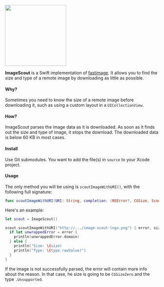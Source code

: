 <img src="https://dl.dropboxusercontent.com/u/148921/assets/image-scout-logo.png" width="200" />

**ImageScout** is a Swift implementation of [fastimage](https://pypi.python.org/pypi/fastimage/0.2.1).
It allows you to find the size and type of a remote image by downloading as little as possible.

#### Why?

Sometimes you need to know the size of a remote image before downloading it, such as
using a custom layout in a `UICollectionView`.

#### How?

ImageScout parses the image data as it is downloaded. As soon as it finds out the size and type of image,
it stops the download. The downloaded data is below 60 KB in most cases.

#### Install

Use Git submodules. You want to add the file(s) in `source` to your Xcode project.

#### Usage

The only method you will be using is `scoutImageWithURI()`, with the following full signature:

```swift
func scoutImageWithURI(URI: String, completion: (NSError?, CGSize, ScoutedImageType) -> ())
```
Here's an example:

```swift
let scout = ImageScout()

scout.scoutImageWithURI("http://.../image-scout-logo.png") { error, size, type in
  if let unwrappedError = error {
    println(unwrappedError.domain)
  } else {
    println("Size: \(size)
    println("Type: \(type.rawValue)")
  }
}
```

If the image is not successfully parsed, the error will contain more info about the reason.
In that case, he size is going to be `CGSizeZero` and the type `.Unsupported`.